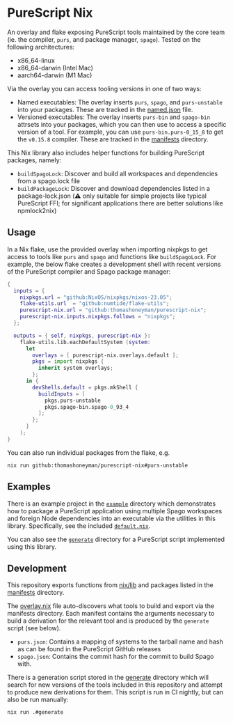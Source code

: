 # PureScript Nix

An overlay and flake exposing PureScript tools maintained by the core team (ie. the compiler, `purs`, and package manager, `spago`). Tested on the following architectures:

- x86_64-linux
- x86_64-darwin (Intel Mac)
- aarch64-darwin (M1 Mac)

Via the overlay you can access tooling versions in one of two ways:

- Named executables: The overlay inserts `purs`, `spago`, and `purs-unstable` into your packages. These are tracked in the [named.json](./manifests/named.json) file.
- Versioned executables: The overlay inserts `purs-bin` and `spago-bin` attrsets into your packages, which you can then use to access a specific version of a tool. For example, you can use `purs-bin.purs-0_15_8` to get the `v0.15.8` compiler. These are tracked in the [manifests](./manifests/) directory.

This Nix library also includes helper functions for building PureScript packages, namely:

- `buildSpagoLock`: Discover and build all workspaces and dependencies from a spago.lock file
- `buildPackageLock`: Discover and download dependencies listed in a package-lock.json (:warning: only suitable for simple projects like typical PureScript FFI; for significant applications there are better solutions like npmlock2nix)

## Usage

In a Nix flake, use the provided overlay when importing nixpkgs to get access to tools like `purs` and `spago` and functions like `buildSpagoLock`. For example, the below flake creates a development shell with recent versions of the PureScript compiler and Spago package manager:

```nix
{
  inputs = {
    nixpkgs.url = "github:NixOS/nixpkgs/nixos-23.05";
    flake-utils.url  = "github:numtide/flake-utils";
    purescript-nix.url = "github:thomashoneyman/purescript-nix";
    purescript-nix.inputs.nixpkgs.follows = "nixpkgs";
  };

  outputs = { self, nixpkgs, purescript-nix }:
    flake-utils.lib.eachDefaultSystem (system:
      let
        overlays = [ purescript-nix.overlays.default ];
        pkgs = import nixpkgs {
          inherit system overlays;
        };
      in {
        devShells.default = pkgs.mkShell {
          buildInputs = [
            pkgs.purs-unstable
            pkgs.spago-bin.spago-0_93_4
          ];
        };
      }
    );
}
```

You can also run individual packages from the flake, e.g.

```console
nix run github:thomashoneyman/purescript-nix#purs-unstable
```

## Examples

There is an example project in the [`example`](./example) directory which demonstrates how to package a PureScript application using multiple Spago workspaces and foreign Node dependencies into an executable via the utilities in this library. Specifically, see the included [`default.nix`](./example/default.nix).

You can also see the [`generate`](./generate/) directory for a PureScript script implemented using this library.

## Development

This repository exports functions from [nix/lib](./nix/lib/) and packages listed in the [manifests](./manifests/) directory.

The [overlay.nix](./overlay.nix) file auto-discovers what tools to build and export via the manifests directory. Each manifest contains the arguments necessary to build a derivation for the relevant tool and is produced by the `generate` script (see below).

- `purs.json`: Contains a mapping of systems to the tarball name and hash as can be found in the PureScript GitHub releases
- `spago.json`: Contains the commit hash for the commit to build Spago with.

There is a generation script stored in the [generate](./generate/) directory which will search for new versions of the tools included in this repository and attempt to produce new derivations for them. This script is run in CI nightly, but can also be run manually:

```console
nix run .#generate
```
